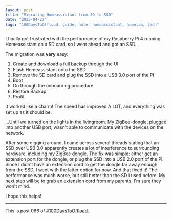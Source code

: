 ```yaml
---
layout: post
title: "Migrating Homeassistant from SD to SSD"
date: "2023-04-27"
tags: "100DaysToOffload, guide, note, homeassistant, homelab, tech"
---
```


I finally got frustrated with the performance of my Raspberry Pi 4 running Homeassistant on a SD card, so I went ahead and got an SSD.

The migration was **very** easy:

1. Create and download a full backup through the UI
2. Flash Homeassistant onto the SSD
3. Remove the SD card and plug the SSD into a USB 3.0 port of the Pi
4. Boot
5. Go through the onboarding procedure
6. Restore Backup
7. Profit

It worked like a charm! The speed has improved A LOT, and everything was set up as it should be. 

...Until we turned on the lights in the livingroom. My ZigBee-dongle, plugged into another USB port, wasn't able to communicate with the devices on the network.

After some digging around, I came across several threads stating that an SSD over USB 3.0 apparently creates a lot of interference to surrounding hardware, including my ZigBee dongle. The fix was simple: either get an extension port for the dongle, or plug the SSD into a USB 2.0 port of the Pi. Since I didn't have an extension cord to get the dongle far away enough from the SSD, I went with the latter option for now. And that fixed it! The performance was much worse, but still better than the SD I used before. My next step will be to grab an extension cord from my parents. I'm sure they won't mind.

I hope this helps!

---

This is post 066 of [#100DaysToOffload](https://100daystooffload.com/).





